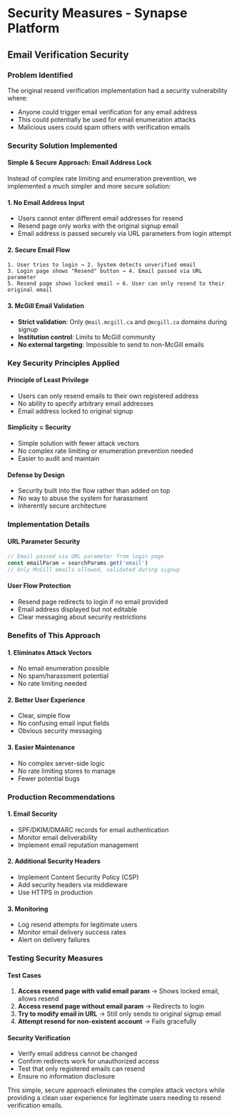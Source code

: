 # Security Measures - Synapse Platform

## Email Verification Security

### Problem Identified
The original resend verification implementation had a security vulnerability where:
- Anyone could trigger email verification for any email address
- This could potentially be used for email enumeration attacks
- Malicious users could spam others with verification emails

### Security Solution Implemented

#### **Simple & Secure Approach: Email Address Lock**
Instead of complex rate limiting and enumeration prevention, we implemented a much simpler and more secure solution:

#### 1. **No Email Address Input**
- Users cannot enter different email addresses for resend
- Resend page only works with the original signup email
- Email address is passed securely via URL parameters from login attempt

#### 2. **Secure Email Flow**
```
1. User tries to login → 2. System detects unverified email
3. Login page shows "Resend" button → 4. Email passed via URL parameter
5. Resend page shows locked email → 6. User can only resend to their original email
```

#### 3. **McGill Email Validation**
- **Strict validation**: Only `@mail.mcgill.ca` and `@mcgill.ca` domains during signup
- **Institution control**: Limits to McGill community
- **No external targeting**: Impossible to send to non-McGill emails

### Key Security Principles Applied

#### **Principle of Least Privilege**
- Users can only resend emails to their own registered address
- No ability to specify arbitrary email addresses
- Email address locked to original signup

#### **Simplicity = Security**
- Simple solution with fewer attack vectors
- No complex rate limiting or enumeration prevention needed
- Easier to audit and maintain

#### **Defense by Design**
- Security built into the flow rather than added on top
- No way to abuse the system for harassment
- Inherently secure architecture

### Implementation Details

#### URL Parameter Security
```javascript
// Email passed via URL parameter from login page
const emailParam = searchParams.get('email')
// Only McGill emails allowed, validated during signup
```

#### User Flow Protection
- Resend page redirects to login if no email provided
- Email address displayed but not editable
- Clear messaging about security restrictions

### Benefits of This Approach

#### 1. **Eliminates Attack Vectors**
- No email enumeration possible
- No spam/harassment potential
- No rate limiting needed

#### 2. **Better User Experience**
- Clear, simple flow
- No confusing email input fields
- Obvious security messaging

#### 3. **Easier Maintenance**
- No complex server-side logic
- No rate limiting stores to manage
- Fewer potential bugs

### Production Recommendations

#### 1. **Email Security**
- SPF/DKIM/DMARC records for email authentication
- Monitor email deliverability
- Implement email reputation management

#### 2. **Additional Security Headers**
- Implement Content Security Policy (CSP)
- Add security headers via middleware
- Use HTTPS in production

#### 3. **Monitoring**
- Log resend attempts for legitimate users
- Monitor email delivery success rates
- Alert on delivery failures

### Testing Security Measures

#### Test Cases
1. **Access resend page with valid email param** → Shows locked email, allows resend
2. **Access resend page without email param** → Redirects to login
3. **Try to modify email in URL** → Still only sends to original signup email
4. **Attempt resend for non-existent account** → Fails gracefully

#### Security Verification
- Verify email address cannot be changed
- Confirm redirects work for unauthorized access
- Test that only registered emails can resend
- Ensure no information disclosure

This simple, secure approach eliminates the complex attack vectors while providing a clean user experience for legitimate users needing to resend verification emails.
